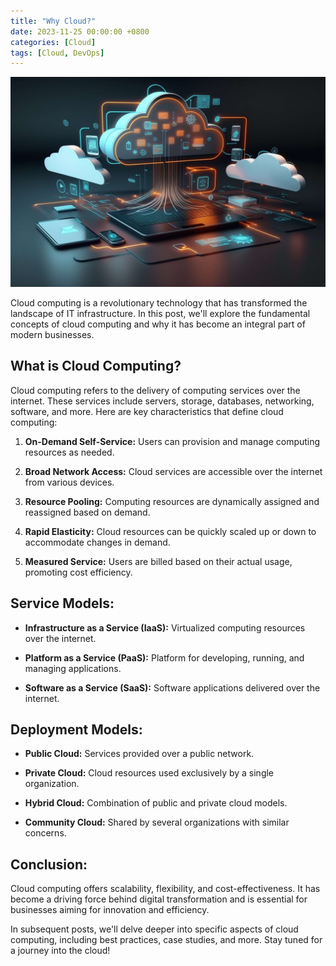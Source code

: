 ```yaml
---
title: "Why Cloud?"
date: 2023-11-25 00:00:00 +0800
categories: [Cloud]
tags: [Cloud, DevOps]
---
```


![Cloud Computing](/assets/img/posts/cloud.jpg)

Cloud computing is a revolutionary technology that has transformed the landscape of IT infrastructure. In this post, we'll explore the fundamental concepts of cloud computing and why it has become an integral part of modern businesses.

## What is Cloud Computing?

Cloud computing refers to the delivery of computing services over the internet. These services include servers, storage, databases, networking, software, and more. Here are key characteristics that define cloud computing:

1. **On-Demand Self-Service:** Users can provision and manage computing resources as needed.

2. **Broad Network Access:** Cloud services are accessible over the internet from various devices.

3. **Resource Pooling:** Computing resources are dynamically assigned and reassigned based on demand.

4. **Rapid Elasticity:** Cloud resources can be quickly scaled up or down to accommodate changes in demand.

5. **Measured Service:** Users are billed based on their actual usage, promoting cost efficiency.

## Service Models:

- **Infrastructure as a Service (IaaS):** Virtualized computing resources over the internet.
  
- **Platform as a Service (PaaS):** Platform for developing, running, and managing applications.

- **Software as a Service (SaaS):** Software applications delivered over the internet.

## Deployment Models:

- **Public Cloud:** Services provided over a public network.

- **Private Cloud:** Cloud resources used exclusively by a single organization.

- **Hybrid Cloud:** Combination of public and private cloud models.

- **Community Cloud:** Shared by several organizations with similar concerns.

## Conclusion:

Cloud computing offers scalability, flexibility, and cost-effectiveness. It has become a driving force behind digital transformation and is essential for businesses aiming for innovation and efficiency.

In subsequent posts, we'll delve deeper into specific aspects of cloud computing, including best practices, case studies, and more. Stay tuned for a journey into the cloud!
